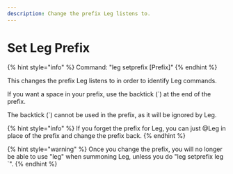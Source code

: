 ```yaml
---
description: Change the prefix Leg listens to.
---
```


# Set Leg Prefix

{% hint style="info" %}
Command: "leg setprefix \[Prefix]"
{% endhint %}

This changes the prefix Leg listens to in order to identify Leg commands.

If you want a space in your prefix, use the backtick (\`) at the end of the prefix.

The backtick (\`) cannot be used in the prefix, as it will be ignored by Leg.

{% hint style="info" %}
If you forget the prefix for Leg, you can just @Leg in place of the prefix and change the prefix back.
{% endhint %}

{% hint style="warning" %}
Once you change the prefix, you will no longer be able to use "leg" when summoning Leg, unless you do "leg setprefix leg \`".
{% endhint %}
